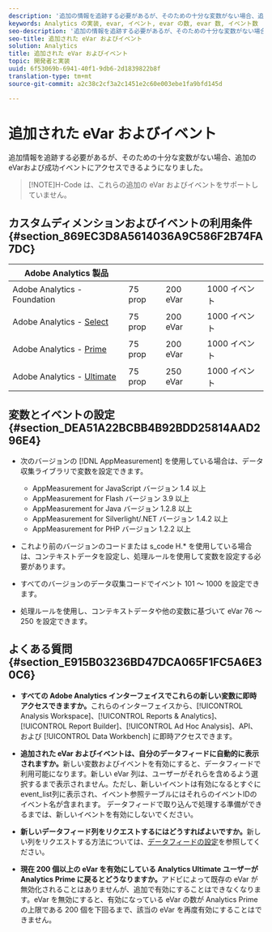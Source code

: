 ```yaml
---
description: '追加の情報を追跡する必要があるが、そのための十分な変数がない場合、追加のeVarおよび成功イベントにアクセスできるようになりました。 '
keywords: Analytics の実装, evar, イベント, evar の数, evar 数, イベント数
seo-description: '追加の情報を追跡する必要があるが、そのための十分な変数がない場合、追加のeVarおよび成功イベントにアクセスできるようになりました。 '
seo-title: 追加された eVar およびイベント
solution: Analytics
title: 追加された eVar およびイベント
topic: 開発者と実装
uuid: 6f53069b-6941-40f1-9db6-2d1839822b8f
translation-type: tm+mt
source-git-commit: a2c38c2cf3a2c1451e2c60e003ebe1fa9bfd145d

---
```



# 追加された eVar およびイベント

追加情報を追跡する必要があるが、そのための十分な変数がない場合、追加のeVarおよび成功イベントにアクセスできるようになりました。

> [!NOTE]H-Code は、これらの追加の eVar およびイベントをサポートしていません。

## カスタムディメンションおよびイベントの利用条件 {#section_869EC3D8A5614036A9C586F2B74FA7DC}

| Adobe Analytics 製品 |  |  |  |
|---|---|---|---|
| Adobe Analytics - Foundation | 75 prop | 200 eVar | 1000 イベント |
| Adobe Analytics - [Select](https://www.adobe.com/data-analytics-cloud/analytics/select.html) | 75 prop | 200 eVar | 1000 イベント |
| Adobe Analytics - [Prime](https://www.adobe.com/data-analytics-cloud/analytics/prime.html) | 75 prop | 200 eVar | 1000 イベント |
| Adobe Analytics - [Ultimate](https://www.adobe.com/data-analytics-cloud/analytics/ultimate.html) | 75 prop | 250 eVar | 1000 イベント |

## 変数とイベントの設定 {#section_DEA51A22BCBB4B92BDD25814AAD296E4}

* 次のバージョンの [!DNL AppMeasurement] を使用している場合は、データ収集ライブラリで変数を設定できます。

   * AppMeasurement for JavaScript バージョン 1.4 以上
   * AppMeasurement for Flash バージョン 3.9 以上
   * AppMeasurement for Java バージョン 1.2.8 以上
   * AppMeasurement for Silverlight/.NET バージョン 1.4.2 以上
   * AppMeasurement for PHP バージョン 1.2.2 以上

* これより前のバージョンのコードまたは s_code H.* を使用している場合は、コンテキストデータを設定し、処理ルールを使用して変数を設定する必要があります。
* すべてのバージョンのデータ収集コードでイベント 101 ～ 1000 を設定できます。
* 処理ルールを使用し、コンテキストデータや他の変数に基づいて eVar 76 ～ 250 を設定できます。

## よくある質問 {#section_E915B03236BD47DCA065F1FC5A6E30C6}

* **すべての Adobe Analytics インターフェイスでこれらの新しい変数に即時アクセスできますか。**&#x200B;これらのインターフェイスから、[!UICONTROL Analysis Workspace]、[!UICONTROL Reports &amp; Analytics]、[!UICONTROL Report Builder]、[!UICONTROL Ad Hoc Analysis]、API、および [!UICONTROL Data Workbench] に即時アクセスできます。

* **追加された eVar およびイベントは、自分のデータフィードに自動的に表示されますか。**&#x200B;新しい変数およびイベントを有効にすると、データフィードで利用可能になります。新しい eVar 列は、ユーザーがそれらを含めるよう選択するまで表示されません。ただし、新しいイベントは有効になるとすぐにevent_list列に表示され、イベント参照テーブルにはそれらのイベントIDのイベント名が含まれます。 データフィードで取り込んで処理する準備ができるまでは、新しいイベントを有効にしないでください。

* **新しいデータフィード列をリクエストするにはどうすればよいですか。**&#x200B;新しい列をリクエストする方法については、[データフィードの設定](https://marketing.adobe.com/resources/help/en_US/sc/clickstream/datafeeds_configure.html)を参照してください。

* **現在 200 個以上の eVar を有効にしている Analytics Ultimate ユーザーが Analytics Prime に戻るとどうなりますか。**&#x200B;アドビによって既存の eVar が無効化されることはありませんが、追加で有効にすることはできなくなります。eVar を無効にすると、有効になっている eVar の数が Analytics Prime の上限である 200 個を下回るまで、該当の eVar を再度有効にすることはできません。

